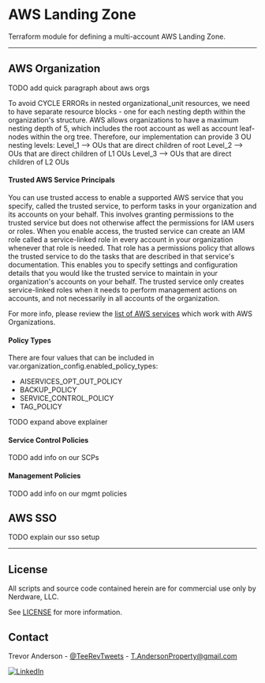 # AWS Landing Zone

Terraform module for defining a multi-account AWS Landing Zone.

---

## AWS Organization

TODO add quick paragraph about aws orgs

<!-- Below paragraph is from main.Organizations.tf OUs locals block -->

To avoid CYCLE ERRORs in nested organizational_unit resources,
we need to have separate resource blocks - one for each nesting depth
within the organization's structure. AWS allows organizations to have a
maximum nesting depth of 5, which includes the root account as well as
account leaf-nodes within the org tree. Therefore, our implementation
can provide 3 OU nesting levels:
Level_1 --> OUs that are direct children of root
Level_2 --> OUs that are direct children of L1 OUs
Level_3 --> OUs that are direct children of L2 OUs

#### Trusted AWS Service Principals

You can use trusted access to enable a supported AWS service that you specify, called the trusted service, to perform tasks in your organization and its accounts on your behalf. This involves granting permissions to the trusted service but does not otherwise affect the permissions for IAM users or roles. When you enable access, the trusted service can create an IAM role called a service-linked role in every account in your organization whenever that role is needed. That role has a permissions policy that allows the trusted service to do the tasks that are described in that service's documentation. This enables you to specify settings and configuration details that you would like the trusted service to maintain in your organization's accounts on your behalf. The trusted service only creates service-linked roles when it needs to perform management actions on accounts, and not necessarily in all accounts of the organization.

For more info, please review the [list of AWS services][org-services] which work with AWS Organizations.

#### Policy Types

There are four values that can be included in var.organization_config.enabled_policy_types:

- AISERVICES_OPT_OUT_POLICY
- BACKUP_POLICY
- SERVICE_CONTROL_POLICY
- TAG_POLICY

TODO expand above explainer

#### Service Control Policies

TODO add info on our SCPs

#### Management Policies

TODO add info on our mgmt policies

## AWS SSO

TODO explain our sso setup

---

## License

All scripts and source code contained herein are for commercial use only by Nerdware, LLC.

See [LICENSE](/LICENSE) for more information.

## Contact

Trevor Anderson - [@TeeRevTweets](https://twitter.com/teerevtweets) - T.AndersonProperty@gmail.com

[![LinkedIn][linkedin-shield]][linkedin-url]

<!-- MARKDOWN LINKS & IMAGES -->
<!-- https://www.markdownguide.org/basic-syntax/#reference-style-links -->

[org-services]: https://docs.aws.amazon.com/organizations/latest/userguide/orgs_integrate_services_list.html
[linkedin-url]: https://www.linkedin.com/in/trevor-anderson-3a3b0392/
[linkedin-shield]: https://img.shields.io/badge/LinkedIn-0077B5?logo=linkedin&logoColor=white
